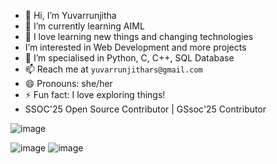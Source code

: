 - 👋 Hi, I’m Yuvarrunjitha
- 🌱 I’m currently learning AIML
- 👀 I love learning new things and changing technologies
- I’m interested in Web Development and more projects
- 🌱 I’m specialised in Python, C, C++, SQL Database
- 📫 Reach me at `yuvarrunjithars@gmail.com`
- 😄 Pronouns: she/her
- ⚡ Fun fact: I love exploring things!
- SSOC'25 Open Source Contributor | GSsoc'25 Contributor

![image](https://camo.githubusercontent.com/525201e24fcf0d7d87f167b8f972bf33242f0588d8bb426b7df5e2911bcc609a/68747470733a2f2f7777772e616e696d61746564696d616765732e6f72672f646174612f6d656469612f3536322f616e696d617465642d6c696e652d696d6167652d303138342e676966)

![image](https://github.com/user-attachments/assets/c9a6bb08-69d5-49d6-a5da-85e2c869196d)
![image](https://assets.leetcode.com/static_assets/marketing/202504.gif)


<!---
2024yuva/2024yuva is a ✨ unique ✨ repository because its `README.md` (this file) appears on your GitHub profile.
You can click the Preview link to take a look at your changes.
--->
